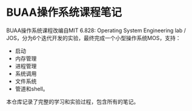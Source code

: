 # **BUAA操作系统课程笔记**

BUAA操作系统课程改编自MIT 6.828: Operating System Engineering lab / JOS，分为6个迭代开发的实验，最终完成一个小型操作系统MOS，支持：

- 启动
- 内存管理
- 进程管理
- 系统调用
- 文件系统
- 管道和shell。

本仓库记录了完整的学习和实验过程，包含所有的笔记。
